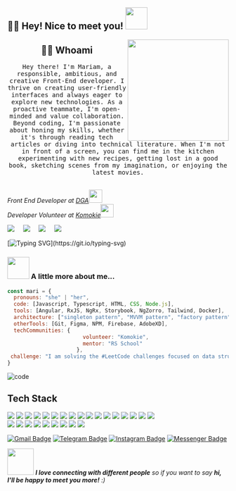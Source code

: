  <h2>👋🌟 Hey! Nice to meet you! <img src="https://media.giphy.com/media/mGcNjsfWAjY5AEZNw6/giphy.gif" width="50"></h2>
<img align='right' src="https://media.giphy.com/media/ieyl9zmCjO4b4t6qoY/giphy.gif" width="230">

<h2 align="center"> 👨‍💻 Whoami</h2>
<p align="center">
  <samp>
 Hey there! I'm Mariam, a responsible, ambitious, and creative Front-End developer. I thrive on creating user-friendly interfaces and always eager to explore new technologies. As a proactive teammate, I'm open-minded and value collaboration. Beyond coding, I'm passionate about honing my skills, whether it's through reading tech articles or diving into technical literature. When I'm not in front of a screen, you can find me in the kitchen experimenting with new recipes, getting lost in a good book, sketching scenes from my imagination, or enjoying the latest movies.
  </samp>
  <br> <br>
</p>

<p><em>Front End Developer at <a href="http://www.unb.br">DGA</a><img src="https://media.giphy.com/media/fYSnHlufseco8Fh93Z/giphy.gif" width="30"></br>Developer Volunteer at <a href="https://www.komokie.com">Komokie</a><img src="https://media.giphy.com/media/WUlplcMpOCEmTGBtBW/giphy.gif" width="30"> 
</em></p>

  <a href="mailto:m.gasparian11@gmail.com"><img src="https://img.shields.io/badge/gmail-%23D14836.svg?&style=for-the-badge&logo=gmail&logoColor=white" /></a>&nbsp;&nbsp;&nbsp;&nbsp;
  <a href="https://www.facebook.com/mariamgasparyan97"><img src="https://img.shields.io/badge/facebook-%233B5998.svg?&style=for-the-badge&logo=facebook&logoColor=white" /></a>&nbsp;&nbsp;&nbsp;&nbsp;
  <a href="https://www.instagram.com/mary_green_eyes97/?igsh=MTB6MTlwMXlnOTZpdg%3D%3D"><img src="https://img.shields.io/badge/instagram-%23dc2743.svg?&style=for-the-badge&logo=instagram&logoColor=white" /></a>&nbsp;&nbsp;&nbsp;&nbsp;
  <a href="https://linkedin.com/in/mariam-gaspariani-👩🏻%E2%80%8D💻-95a96222a"><img src="https://img.shields.io/badge/linkedin-%230077B5.svg?&style=for-the-badge&logo=linkedin&logoColor=white" /></a>&nbsp;&nbsp;&nbsp;&nbsp;

[![Typing SVG](https://readme-typing-svg.herokuapp.com?font=comfortaa&color=0080FE&size=32&lines=Front+End+Developer;Angular+Developer;Georgian+Girl+🇬🇪;Hello...)](https://git.io/typing-svg)

### <img src="https://media.giphy.com/media/VgCDAzcKvsR6OM0uWg/giphy.gif" width="50"> A little more about me...  

```javascript
const mari = {
  pronouns: "she" | "her",
  code: [Javascript, Typescript, HTML, CSS, Node.js],
  tools: [Angular, RxJS, NgRx, Storybook, NgZorro, Tailwind, Docker],
  architecture: ["singleton pattern", "MVVM pattern", "factory pattern"],
  otherTools: [Git, Figma, NPM, Firebase, AdobeXD],
  techCommunities: {
                        volunteer: "Komokie",
                        mentor: "RS School"
                      },
 challenge: "I am solving the #LeetCode challenges focused on data structures and algorithms"
}
```
![code](https://github.com/marishka1997/readme/assets/86516649/b3f04169-6a2b-4d59-988e-fe16d2159646)


## Tech Stack
<p>
   <img src="https://img.shields.io/badge/-HTML5-E34F26?style=flat-square&logo=HTML5&logoColor=white"/>
   <img src="https://img.shields.io/badge/-CSS3-1572B6?style=flat-square&logo=CSS3&logoColor=white"/>
   <img src="https://img.shields.io/badge/-Sass-CC6699?style=flat-square&logo=sass&logoColor=white" />
   <img src="https://img.shields.io/badge/-JavaScript-323330?style=flat-squaree&logo=javascript&logoColor=F7DF1E"/>
   <img src="https://img.shields.io/badge/-TypeScript-007ACC?style=flat-square&logo=typescript&logoColor=white" />
   <img src="https://img.shields.io/badge/-Angular-DD0031?style=flat-square&logo=angular&logoColor=white" />
   <img src="https://img.shields.io/badge/-RxJs-B7178C?style=flat-square&logo=reactivex&logoColor=white" />
   <img src-"https://img.shields.io/badge/-Jasmine-%238A4182?style=flat-square&logo=Jasmine&logoColor=white"
   <img src="https://img.shields.io/badge/-jest-%23C21325?style=flat-square&logo=jest&logoColor=white)
   <img src="https://img.shields.io/badge/-Apache-D22128?style=flat-square&logo=Apache&logoColor=white"/>
   <img src="https://img.shields.io/badge/-Git-F44D27?style=flat-square&logo=Git&logoColor=white"/>
   <img src="https://img.shields.io/badge/-Github-181717?style=flat-square&logo=GitHub&logoColor=white"/>
   <img src="https://img.shields.io/badge/-Github_Actions-2088FF?style=flat-square&logo=github-actions&logoColor=white" />
   <img src="https://img.shields.io/badge/-NPM-CB3837?style=flat-square&logo=npm&logoColor=white" />
   <img src="https://img.shields.io/badge/-Google_Cloud_Platform-1a73e8?style=flat-square&logo=google-cloud&logoColor=white" />  
   <img src="https://img.shields.io/badge/-Nodejs-43853d?style=flat-square&logo=Node.js&logoColor=white" /> 
   <img src="https://img.shields.io/badge/-MongoDB-13aa52?style=flat-square&logo=mongodb&logoColor=white" />
   <img src="https://img.shields.io/badge/-Docker-46a2f1?style=flat-square&logo=docker&logoColor=white" />
   <img src="https://img.shields.io/badge/-Storybook-FF4785?style=flat-square&logo=Storybook&logoColor=white"/><br/>
   <img src="https://img.shields.io/badge/jira-%230A0FFF.svg?style=flat-square&logo=jira&logoColor=white"/>
   <img src="https://img.shields.io/badge/-Trello-0079BF?style=flat-square&logo=Trello&logoColor=white"/>
   <img src="https://img.shields.io/badge/-Slack-E01563?style=flat-square&logo=Slack&logoColor=white"/>
   <img src="https://img.shields.io/badge/chatGPT-74aa9c?style=flat-square&logo=openai&logoColor=white"/>
   <img src="https://img.shields.io/badge/-Notion-000000?style=flat-square&logo=Notion&logoColor=white"/>
   <img src="https://img.shields.io/badge/-ESLint-4B32C3?style=flat-square&logo=ESLint&logoColor=white"/>
   <img src="https://img.shields.io/badge/-TSLint-4B32C3?style=flat-square&logo=TSLint&logoColor=white"/>
   <img src="https://img.shields.io/badge/-Prettier-F7B93E?style=flat-square&logo=prettier&logoColor=white" />
   <img src="https://img.shields.io/badge/-Visual%20Studio%20Code-23A9F2?style=flat-square&logo=Visual%20Studio%20Code&logoColor=white"/>
</p>

[![Gmail Badge](https://img.shields.io/badge/m.gasparian11@gmail.com-c14438?style=flat&logo=Gmail&logoColor=white)](mailto:m.gasparian11@gmail.com "Connect via Email")
[![Telegram Badge](https://img.shields.io/badge/-@marishkaa1997-0088CC?style=flat&logo=Telegram&logoColor=white)](https://t.me/marishkaa1997 "Contact on Telegram")
[![Instagram Badge](https://img.shields.io/badge/-@mary_green_eyes-00acee?style=flat&logo=Instagram&logoColor=pink)](https://www.instagram.com/mary_green_eyes97/?igsh=MTB6MTlwMXlnOTZpdg%3D%3D "Follow on Twitter")
[![Messenger Badge](https://img.shields.io/badge/-Messenger-0078FF?style=flat&logo=Messenger&logoColor=white)](https://m.me/mariam-gasparian "Connect on Facebook")

<img src="https://media.giphy.com/media/LnQjpWaON8nhr21vNW/giphy.gif" width="60"> <em><b>I love connecting with different people</b> so if you want to say <b>hi, I'll be happy to meet you more!</b> :)</em>

